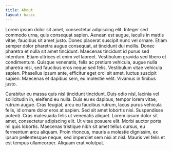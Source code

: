 ```yaml
---
title: About
layout: basic
---
```


Lorem ipsum dolor sit amet, consectetur adipiscing elit. Integer sed commodo urna, quis consequat sapien. Aenean est augue, iaculis in mattis vitae, faucibus sit amet justo. Donec placerat suscipit nunc vel ornare. Etiam semper dolor pharetra augue consequat, at tincidunt dui mollis. Donec pharetra et nulla sit amet tincidunt. Maecenas tincidunt id purus sed interdum. Etiam ultrices et enim vel laoreet. Vestibulum gravida sed libero et condimentum. Quisque venenatis, felis ac pretium vehicula, augue nulla pharetra nisi, sed faucibus eros neque sed felis. Vestibulum vitae vehicula sapien. Phasellus ipsum ante, efficitur eget orci sit amet, luctus suscipit sapien. Maecenas et dapibus sem, eu molestie velit. Vivamus in finibus justo.

Curabitur eu massa quis nisl tincidunt tincidunt. Duis odio nisl, lacinia vel sollicitudin in, eleifend eu nulla. Duis eu ex dapibus, tempor lorem vitae, rutrum augue. Cras feugiat, arcu eu faucibus rutrum, lacus purus vehicula felis, id ornare dolor eros at sapien. Sed sit amet lobortis nisi. Suspendisse potenti. Cras malesuada felis ut venenatis aliquet. Lorem ipsum dolor sit amet, consectetur adipiscing elit. Ut vitae posuere elit. Morbi auctor porta mi quis lobortis. Maecenas tristique nibh sit amet tellus cursus, eu fermentum arcu aliquam. Proin rhoncus, mauris a molestie dignissim, ex ipsum pellentesque neque, sed imperdiet sem nisi at nisl. Mauris vel felis et est tempus ullamcorper. Aliquam erat volutpat.

